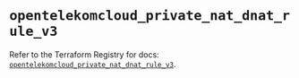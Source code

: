 # `opentelekomcloud_private_nat_dnat_rule_v3`

Refer to the Terraform Registry for docs: [`opentelekomcloud_private_nat_dnat_rule_v3`](https://registry.terraform.io/providers/opentelekomcloud/opentelekomcloud/1.36.49/docs/resources/private_nat_dnat_rule_v3).
